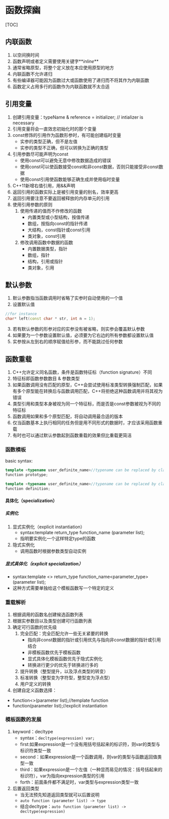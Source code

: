 # 函数探幽
[TOC]
## 内联函数
1. 以空间换时间
2. 函数声明或者定义需要使用关键字**_inline_**
3. 通常省略原型，将整个定义放在本应使用原型的地方
4. 内联函数不允许递归
5. 有些编译器可能因为函数过大或函数使用了递归而不将其作为内联函数
6. 函数定义占用多行的函数作为内联函数就不太合适
## 引用变量

1. 创建引用变量：typeName & reference = initializer;  // intializer is necessary
2. 引用变量将会一直效忠初始化时的那个变量
3. const修饰的引用作为函数形参时，有可能创建临时变量
   - 实参的类型正确，但不是左值
   - 实参的类型不正确，但可以转换为正确的类型
4. 引用参数尽可能声明为const
   - 使用const可以避免无意中修改数据造成的错误
   - 使用const可以使函数接受const和非const数据，否则只能接受非const数据
   - 使用const引用使函数能够正确生成并使用临时变量
5. C++11新增右值引用，用&&声明
6. 返回引用的函数实际上是被引用变量的别名，效率更高
7. 返回引用要注意不要返回被释放的内存单元的引用
8. 使用引用参数的原则
   1. 使用传递的值而不作修改的函数
      - 内置类型或小型结构，按值传递
      - 数组，按指向const的指针传递
      - 大结构，const指针或const引用
      - 类对象，const引用
   2. 修改调用函数中数据的函数
      - 内置数据类型，指针
      - 数组，指针
      - 结构，引用或指针
      - 类对象，引用
## 默认参数

1. 默认参数指当函数调用时省略了实参时自动使用的一个值
2. 设置默认值
```cpp
//for instance
char* left(const char * str, int n = 1);
```

3. 若有默认参数的形参对应的实参没有被省略，则实参会覆盖默认参数
4. 如果要为一个参数设置默认值，必须要为它右边的所有参数都设置默认值
5. 实参按从左到右的顺序赋值给形参，而不能跳过任何参数
## 函数重载

1. C++允许定义同名函数，条件是函数特征标（function signature）不同
2. 特征标即函数参数数目 & 参数类型
3. 如果函数调用没有匹配的原型，C++会尝试使用标准类型转换强制匹配，如果有多个原型能在转换后与函数调用匹配，C++将拒绝这种函数调用并将其视为错误
4. 类型引用和类型本身被视为同一个特征标，而是否是const参数被视为不同的特征标
5. 函数调用如果和多个原型匹配，将自动调用最合适的版本
6. 仅当函数基本上执行相同的任务但是用不同形式的数据时，才应该采用函数重载
7. 有时也可以通过默认参数起到函数重载的效果但比重载更简洁
### 函数模板
basic syntax:
```cpp
template <typename user_definite_name>//typename can be replaced by class
function prototype;

template <typename user_definite_name>//typename can be replaced by class
function definition;
```
#### 具体化（specialization）
##### 实例化

1. 显式实例化（explicit instantiation）
   - syntax:template return_type function_name<type> (parameter list);
   - 指明要实例化一个这样特定type的函数
2. 隐式实例化
   - 调用函数时根据参数类型自动实例
##### 显式具体化（explicit specialization）

- syntax:template <> return_type function_name<parameter_type>(parameter list);
- 这种方式需要单独给这个模板函数写一个特定的定义

### 重载解析

1. 根据调用的函数名创建候选函数列表
2. 根据实参数目以及类型创建可行函数列表
3. 确定可行函数的优先级
   1. 完全匹配：完全匹配允许一些无关紧要的转换
      - 指向非const数据的指针或引用优先与指向非const数据的指针或引用结合
      - 非模板函数优先于模板函数
      - 显式具体化模板函数优先于隐式实例化
      - 转换进行更少的优先于转换进行多的
   2. 提升转换（整型提升，以及浮点类型的转变）
   3. 标准转换（整型变为字符型，整型变为浮点型）
   4. 用户定义的转换
4. 创建自定义函数选择：
- function<>(parameter list);//template function
- function<type>(parameter list);//explicit instantiation

### 模板函数的发展

1. keyword：decltype
   - syntax：`decltype(expression) var;`
   - first:如果expression是一个没有用括号括起来的标识符，则var的类型与标识符类型一致
   - second：如果expression是一个函数调用，则var的类型与函数返回值类型一致
   - third：如果expression是一个左值（一种显而易见的情况：括号括起来的标识符），var为指向expression类型的引用
   - forth：前面条件都不满足时，var类型与expression类型一致
2. 后置返回类型
   - 当无法预先知道返回类型就可以后置说明
   - `auto function (parameter list) -> type`
   - 结合decltype：`auto function (parameter list) -> decltype(expression)`
